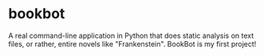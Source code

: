 # bookbot
A real command-line application in Python that does static analysis on text files, or rather, entire novels like "Frankenstein".
BookBot is my first project!